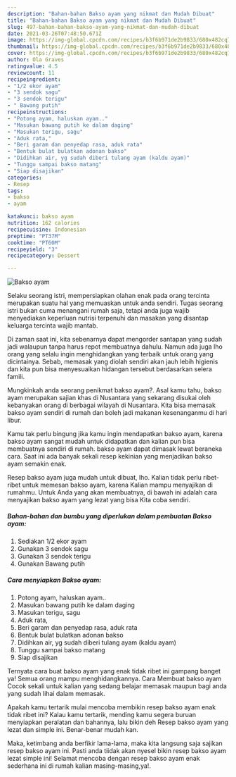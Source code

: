 ```yaml
---
description: "Bahan-bahan Bakso ayam yang nikmat dan Mudah Dibuat"
title: "Bahan-bahan Bakso ayam yang nikmat dan Mudah Dibuat"
slug: 497-bahan-bahan-bakso-ayam-yang-nikmat-dan-mudah-dibuat
date: 2021-03-26T07:48:50.671Z
image: https://img-global.cpcdn.com/recipes/b3f6b971de2b9833/680x482cq70/bakso-ayam-foto-resep-utama.jpg
thumbnail: https://img-global.cpcdn.com/recipes/b3f6b971de2b9833/680x482cq70/bakso-ayam-foto-resep-utama.jpg
cover: https://img-global.cpcdn.com/recipes/b3f6b971de2b9833/680x482cq70/bakso-ayam-foto-resep-utama.jpg
author: Ola Graves
ratingvalue: 4.5
reviewcount: 11
recipeingredient:
- "1/2 ekor ayam"
- "3 sendok sagu"
- "3 sendok terigu"
- " Bawang putih"
recipeinstructions:
- "Potong ayam, haluskan ayam.."
- "Masukan bawang putih ke dalam daging"
- "Masukan terigu, sagu"
- "Aduk rata,"
- "Beri garam dan penyedap rasa, aduk rata"
- "Bentuk bulat bulatkan adonan bakso"
- "Didihkan air, yg sudah diberi tulang ayam (kaldu ayam)"
- "Tunggu sampai bakso matang"
- "Siap disajikan"
categories:
- Resep
tags:
- bakso
- ayam

katakunci: bakso ayam 
nutrition: 162 calories
recipecuisine: Indonesian
preptime: "PT37M"
cooktime: "PT60M"
recipeyield: "3"
recipecategory: Dessert

---
```



![Bakso ayam](https://img-global.cpcdn.com/recipes/b3f6b971de2b9833/680x482cq70/bakso-ayam-foto-resep-utama.jpg)

Selaku seorang istri, mempersiapkan olahan enak pada orang tercinta merupakan suatu hal yang memuaskan untuk anda sendiri. Tugas seorang istri bukan cuma menangani rumah saja, tetapi anda juga wajib menyediakan keperluan nutrisi terpenuhi dan masakan yang disantap keluarga tercinta wajib mantab.

Di zaman  saat ini, kita sebenarnya dapat mengorder santapan yang sudah jadi walaupun tanpa harus repot membuatnya dahulu. Namun ada juga lho orang yang selalu ingin menghidangkan yang terbaik untuk orang yang dicintainya. Sebab, memasak yang diolah sendiri akan jauh lebih higienis dan kita pun bisa menyesuaikan hidangan tersebut berdasarkan selera famili. 



Mungkinkah anda seorang penikmat bakso ayam?. Asal kamu tahu, bakso ayam merupakan sajian khas di Nusantara yang sekarang disukai oleh kebanyakan orang di berbagai wilayah di Nusantara. Kita bisa memasak bakso ayam sendiri di rumah dan boleh jadi makanan kesenanganmu di hari libur.

Kamu tak perlu bingung jika kamu ingin mendapatkan bakso ayam, karena bakso ayam sangat mudah untuk didapatkan dan kalian pun bisa membuatnya sendiri di rumah. bakso ayam dapat dimasak lewat beraneka cara. Saat ini ada banyak sekali resep kekinian yang menjadikan bakso ayam semakin enak.

Resep bakso ayam juga mudah untuk dibuat, lho. Kalian tidak perlu ribet-ribet untuk memesan bakso ayam, karena Kalian mampu menyajikan di rumahmu. Untuk Anda yang akan membuatnya, di bawah ini adalah cara menyajikan bakso ayam yang lezat yang bisa Kita coba sendiri.

<!--inarticleads1-->

##### Bahan-bahan dan bumbu yang diperlukan dalam pembuatan Bakso ayam:

1. Sediakan 1/2 ekor ayam
1. Gunakan 3 sendok sagu
1. Gunakan 3 sendok terigu
1. Gunakan  Bawang putih




<!--inarticleads2-->

##### Cara menyiapkan Bakso ayam:

1. Potong ayam, haluskan ayam..
1. Masukan bawang putih ke dalam daging
1. Masukan terigu, sagu
1. Aduk rata,
1. Beri garam dan penyedap rasa, aduk rata
1. Bentuk bulat bulatkan adonan bakso
1. Didihkan air, yg sudah diberi tulang ayam (kaldu ayam)
1. Tunggu sampai bakso matang
1. Siap disajikan




Ternyata cara buat bakso ayam yang enak tidak ribet ini gampang banget ya! Semua orang mampu menghidangkannya. Cara Membuat bakso ayam Cocok sekali untuk kalian yang sedang belajar memasak maupun bagi anda yang sudah lihai dalam memasak.

Apakah kamu tertarik mulai mencoba membikin resep bakso ayam enak tidak ribet ini? Kalau kamu tertarik, mending kamu segera buruan menyiapkan peralatan dan bahannya, lalu bikin deh Resep bakso ayam yang lezat dan simple ini. Benar-benar mudah kan. 

Maka, ketimbang anda berfikir lama-lama, maka kita langsung saja sajikan resep bakso ayam ini. Pasti anda tiidak akan nyesel bikin resep bakso ayam lezat simple ini! Selamat mencoba dengan resep bakso ayam enak sederhana ini di rumah kalian masing-masing,ya!.

